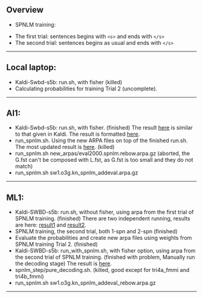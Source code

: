 ## Overview
 * SPNLM training:
  - The first trial: sentences begins with `<s>` and ends with `</s>`
  - The second trial: sentences begins as usual and ends with `</s>`

---

## Local laptop:
 * Kaldi-Swbd-s5b: run.sh, with fisher (killed) 
 * Calculating probabilities for training Trial 2 (uncomplete). 

---

## AI1:
 * Kaldi-Swbd-s5b: run.sh, with fisher. (finished) 
The result <a href='Results/swbd_run'>here</a> is similar to that given in Kaldi. The result is formatted <a href='Results/kaldi_result'>here</a>. 
 * run_spnlm.sh. Using the new ARPA files on top of the finished run.sh. The most updated result is <a href='Results/most_updated'>here</a>.  (killed)
 * run_spnlm.sh new_arpas/eval2000.spnlm.rebow.arpa.gz (aborted, the G.fst can't be composed with L.fst, as G.fst is too small and they do not match)
 * run_spnlm.sh sw1.o3g.kn_spnlm_addeval.arpa.gz
    
---

## ML1:
 * Kaldi-SWBD-s5b: run.sh, without fisher, using arpa from the first trial of SPNLM training. (finished) There are two independent running, results are here: <a href='Results/training_trial1_r1'>result1</a> and  <a href='Results/training_trial1_r2'>result2</a>.
 * SPNLM training, the second trial, both 1-spn and 2-spn (finished)
 * Evaluate the probabilities and create new arpa files using weights from SPNLM training Trial 2. (finished)
 * Kaldi-SWBD-s5b: run_with_spnlm.sh, with fisher option, using arpa from the second trial of SPNLM training. (finished with problem, Manually run the decoding stage) The result is <a href='Results/spnlm_trial2'>here</a>. 
 * spnlm_step/pure_decoding.sh. (killed, good except for tri4a_fmmi and tri4b_fmmi)
 * run_spnlm.sh sw1.o3g.kn_spnlm_addeval_rebow.arpa.gz
 
---
